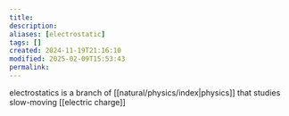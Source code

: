 ```yaml
---
title: 
description: 
aliases: [electrostatic]
tags: []
created: 2024-11-19T21:16:10
modified: 2025-02-09T15:53:43
permalink:
---
```


electrostatics is a branch of [[natural/physics/index|physics]] that studies slow-moving [[electric charge]]
